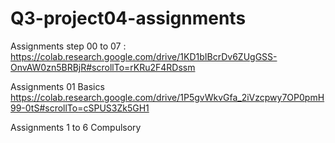 # Q3-project04-assignments

Assignments step 00 to 07 :
https://colab.research.google.com/drive/1KD1bIBcrDv6ZUgGSS-OnvAW0zn5BRBjR#scrollTo=rKRu2F4RDssm


Assignments 01 Basics
https://colab.research.google.com/drive/1P5gvWkvGfa_2iVzcpwy7OP0pmH99-0tS#scrollTo=cSPUS3Zk5GH1


Assignments 1 to  6 Compulsory
